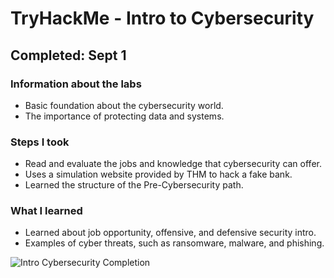# TryHackMe - Intro to Cybersecurity 

## Completed: Sept 1


### Information about the labs
- Basic foundation about the cybersecurity world.
- The importance of protecting data and systems. 

### Steps I took
- Read and evaluate the jobs and knowledge that cybersecurity can offer.
- Uses a simulation website provided by THM to hack a fake bank.
- Learned the structure of the Pre-Cybersecurity path.

### What I learned
- Learned about job opportunity, offensive, and defensive security intro.
- Examples of cyber threats, such as ransomware, malware, and phishing.

  
![Intro Cybersecurity Completion](Screenshot/Introduction_to_Cyber_Security.png)

